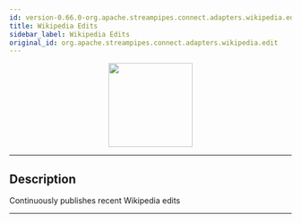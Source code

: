 ```yaml
---
id: version-0.66.0-org.apache.streampipes.connect.adapters.wikipedia.edit
title: Wikipedia Edits
sidebar_label: Wikipedia Edits
original_id: org.apache.streampipes.connect.adapters.wikipedia.edit
---
```


<!--
  ~ Licensed to the Apache Software Foundation (ASF) under one or more
  ~ contributor license agreements.  See the NOTICE file distributed with
  ~ this work for additional information regarding copyright ownership.
  ~ The ASF licenses this file to You under the Apache License, Version 2.0
  ~ (the "License"); you may not use this file except in compliance with
  ~ the License.  You may obtain a copy of the License at
  ~
  ~    http://www.apache.org/licenses/LICENSE-2.0
  ~
  ~ Unless required by applicable law or agreed to in writing, software
  ~ distributed under the License is distributed on an "AS IS" BASIS,
  ~ WITHOUT WARRANTIES OR CONDITIONS OF ANY KIND, either express or implied.
  ~ See the License for the specific language governing permissions and
  ~ limitations under the License.
  ~
  -->



<p align="center"> 
    <img src="/docs/img/pipeline-elements/org.apache.streampipes.connect.adapters.wikipedia.edit/icon.png" width="150px;" class="pe-image-documentation"/>
</p>

***

## Description

Continuously publishes recent Wikipedia edits


***

